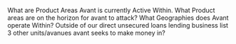 What are Product Areas Avant is currently Active Within. 
What Product areas are on the horizon for avant to attack?
What Geographies does Avant operate Within?
Outside of our direct unsecured loans lending business list 3 other units/avanues avant seeks to make money in?
